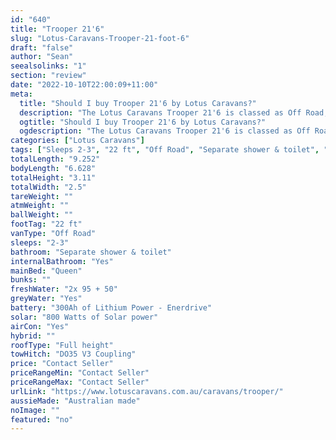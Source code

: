 ```yaml
---
id: "640"
title: "Trooper 21'6"
slug: "Lotus-Caravans-Trooper-21-foot-6"
draft: "false"
author: "Sean"
seealsolinks: "1"
section: "review"
date: "2022-10-10T22:00:09+11:00"
meta:
  title: "Should I buy Trooper 21'6 by Lotus Caravans?"
  description: "The Lotus Caravans Trooper 21'6 is classed as Off Road, and sleeps 2-3 people. It is Australian made and comes in at 22 ft. It generally has Separate shower & toilet."
  ogtitle: "Should I buy Trooper 21'6 by Lotus Caravans?"
  ogdescription: "The Lotus Caravans Trooper 21'6 is classed as Off Road, and sleeps 2-3 people. It is Australian made and comes in at 22 ft. It generally has Separate shower & toilet."
categories: ["Lotus Caravans"]
tags: ["Sleeps 2-3", "22 ft", "Off Road", "Separate shower & toilet", "Full height", "Price Unknown", "Australian made"]
totalLength: "9.252"
bodyLength: "6.628"
totalHeight: "3.11"
totalWidth: "2.5"
tareWeight: ""
atmWeight: ""
ballWeight: ""
footTag: "22 ft"
vanType: "Off Road"
sleeps: "2-3"
bathroom: "Separate shower & toilet"
internalBathroom: "Yes"
mainBed: "Queen"
bunks: ""
freshWater: "2x 95 + 50"
greyWater: "Yes"
battery: "300Ah of Lithium Power - Enerdrive"
solar: "800 Watts of Solar power"
airCon: "Yes"
hybrid: ""
roofType: "Full height"
towHitch: "DO35 V3 Coupling"
price: "Contact Seller"
priceRangeMin: "Contact Seller"
priceRangeMax: "Contact Seller"
urlLink: "https://www.lotuscaravans.com.au/caravans/trooper/"
aussieMade: "Australian made"
noImage: ""
featured: "no"
---
```


